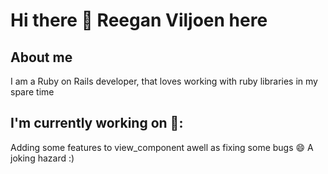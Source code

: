 # Hi there 👋 Reegan Viljoen here

## About me 
I am a Ruby on Rails developer, that loves working with ruby libraries in my spare time 

## I'm currently working on 🔭:
  Adding some features to view_component awell as fixing some bugs 😄
  A joking hazard :) 

<!--
**reeganviljoen/reeganviljoen** is a ✨ _special_ ✨ repository because its `README.md` (this file) appears on your GitHub profile.

Here are some ideas to get you started:

- 🔭 I’m currently working on ...
- 🌱 I’m currently learning ...
- 👯 I’m looking to collaborate on ...
- 🤔 I’m looking for help with ...
- 💬 Ask me about ...
- 📫 How to reach me: ...
- 😄 Pronouns: ...
- ⚡ Fun fact: ...
-->
